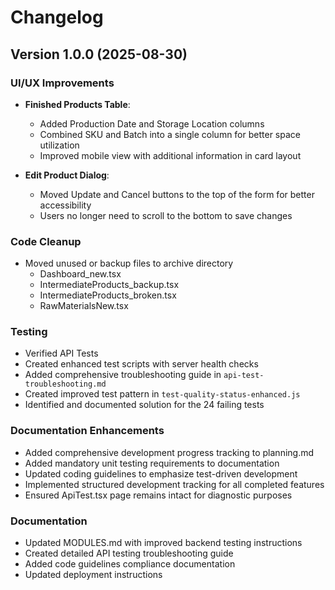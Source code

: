 # Changelog

## Version 1.0.0 (2025-08-30)

### UI/UX Improvements

- **Finished Products Table**:
  - Added Production Date and Storage Location columns
  - Combined SKU and Batch into a single column for better space utilization
  - Improved mobile view with additional information in card layout

- **Edit Product Dialog**:
  - Moved Update and Cancel buttons to the top of the form for better accessibility
  - Users no longer need to scroll to the bottom to save changes

### Code Cleanup

- Moved unused or backup files to archive directory
  - Dashboard_new.tsx
  - IntermediateProducts_backup.tsx
  - IntermediateProducts_broken.tsx
  - RawMaterialsNew.tsx

### Testing

- Verified API Tests
- Created enhanced test scripts with server health checks
- Added comprehensive troubleshooting guide in `api-test-troubleshooting.md`
- Created improved test pattern in `test-quality-status-enhanced.js`
- Identified and documented solution for the 24 failing tests

### Documentation Enhancements

- Added comprehensive development progress tracking to planning.md
- Added mandatory unit testing requirements to documentation
- Updated coding guidelines to emphasize test-driven development
- Implemented structured development tracking for all completed features
- Ensured ApiTest.tsx page remains intact for diagnostic purposes

### Documentation

- Updated MODULES.md with improved backend testing instructions
- Created detailed API testing troubleshooting guide
- Added code guidelines compliance documentation
- Updated deployment instructions

